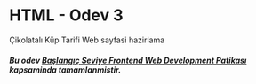# HTML - Odev 3
Çikolatalı Küp Tarifi Web sayfasi hazirlama
##### Bu odev [Başlangıç Seviye Frontend Web Development Patikası](https://app.patika.dev/paths/baslangic-seviye-frontend-web-development-patikasi) kapsaminda tamamlanmistir. 
